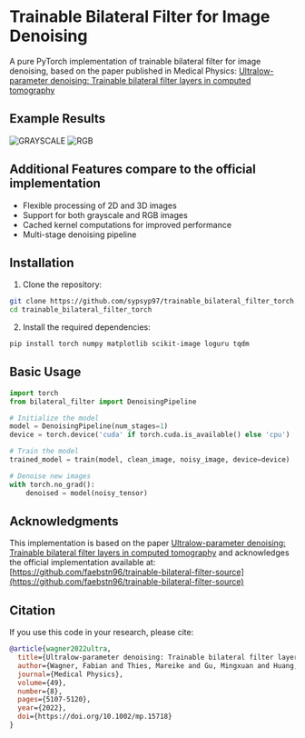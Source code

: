 # Trainable Bilateral Filter for Image Denoising

A pure PyTorch implementation of trainable bilateral filter for image denoising, based on the paper published in Medical Physics: [Ultralow-parameter denoising: Trainable bilateral filter layers in computed tomography](https://aapm.onlinelibrary.wiley.com/doi/10.1002/mp.15718)

## Example Results

![GRAYSCALE](GRAYSCALE.png)
![RGB](RGB.png)

## Additional Features compare to the official implementation

- Flexible processing of 2D and 3D images
- Support for both grayscale and RGB images
- Cached kernel computations for improved performance
- Multi-stage denoising pipeline

## Installation

1. Clone the repository:

```bash
git clone https://github.com/sypsyp97/trainable_bilateral_filter_torch.git
cd trainable_bilateral_filter_torch
```

2. Install the required dependencies:

```bash
pip install torch numpy matplotlib scikit-image loguru tqdm
```

## Basic Usage

```python
import torch
from bilateral_filter import DenoisingPipeline

# Initialize the model
model = DenoisingPipeline(num_stages=1)
device = torch.device('cuda' if torch.cuda.is_available() else 'cpu')

# Train the model
trained_model = train(model, clean_image, noisy_image, device=device)

# Denoise new images
with torch.no_grad():
    denoised = model(noisy_tensor)
```

## Acknowledgments

This implementation is based on the paper [Ultralow-parameter denoising: Trainable bilateral filter layers in computed tomography](https://aapm.onlinelibrary.wiley.com/doi/10.1002/mp.15718) and acknowledges the official implementation available at: [https://github.com/faebstn96/trainable-bilateral-filter-source](https://github.com/faebstn96/trainable-bilateral-filter-source)

## Citation

If you use this code in your research, please cite:

```bibtex
@article{wagner2022ultra,
  title={Ultralow-parameter denoising: Trainable bilateral filter layers in computed tomography},
  author={Wagner, Fabian and Thies, Mareike and Gu, Mingxuan and Huang, Yixing and Pechmann, Sabrina and Patwari, Mayank and Ploner, Stefan and Aust, Oliver and Uderhardt, Stefan and Schett, Georg and Christiansen, Silke and Maier, Andreas},
  journal={Medical Physics},
  volume={49},
  number={8},
  pages={5107-5120},
  year={2022},
  doi={https://doi.org/10.1002/mp.15718}
}
